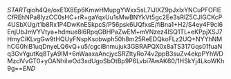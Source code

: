 $START$qioh4Qe/oxE1X8Ep6KmwHMupgYWxx5sL7lJIXZ9pJxIxYNCuPFOFIECfREhNPa8lyzCC0sHC+rR+gaYqxUu1sMwBNYkVt5gc2Ee3sRlZ5CJlGCKcP4USbXUg/t1b8Rx1P4DwKnESkpcS/P56psk6UQfxsE/fiBna1+H2/S4ey4F9cI6EnjUbJmVYVtya+hdmue8l6RpqGBHPaZwEM+mVNzez4lSQ1TL+eKPpjXSJ7HmyCiKLvgGw9tHQUyFNspKsobwph50h8m25ReEDQkoFLz2UQ+NYYhNMhCG0hiB1uqDnyeLQ6vQ+u5/cgciBnmujuk3GBRAPQX0x8aTS317Gqs01fuaNq3GvYgutKq8TyA9IM+6nWaaxaAncjycSRZItyRo74v2ppB3suZv4ekpPYhWDMzclVvGT0+yOANhilwOd3xdUgoSbOtBp9P6Lvbi7AwAK60/1HSkYj4LkoWKh9g==$END$